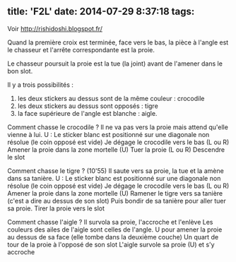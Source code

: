 title: 'F2L'
date: 2014-07-29 8:37:18
tags:
---
 
Voir http://rishidoshi.blogspot.fr/

Quand la première croix est terminée, face vers le bas, la pièce à l'angle est le chasseur et l'arrête correspondante est la proie.

Le chasseur poursuit la proie est la tue (la joint) avant de l'amener dans le bon slot.

Il y a trois possibilités :

1. les deux stickers au dessus sont de la même couleur : crocodile 
2. les deux stickers au dessus sont opposés : tigre
3. la face supérieure de l'angle est blanche : aigle.


Comment chasse le crocodile ?
Il ne va pas vers la proie mais attend qu'elle vienne à lui.
U : Le sticker blanc est positionné sur une diagonale non résolue (le coin opposé est vide)
Je dégage le crocodile vers le bas (L ou R)
Amener la proie dans la zone mortelle (U)
Tuer la proie (L ou R)
Descendre le slot 


Comment chasse le tigre ? (10'55)
Il saute vers sa proie, la tue et la amène dans sa tanière.
U : Le sticker blanc est positionné sur une diagonale non résolue (le coin opposé est vide)
Je dégage le crocodile vers le bas (L ou R)
Amener la proie dans la zone mortelle (U)
Ramener le tigre vers sa tanière (c'est a dire au dessus de son slot)
Puis bondir de sa tanière pour aller tuer sa proie.
Tirer la proie vers le slot

Comment chasse l'aigle ?
Il survola sa proie, l'accroche et l'enlève 
Les couleurs des ailes de l'aigle sont celles de l'angle.
U pour amener la proie au dessus de sa face (elle tombe dans la deuxième couche)
Un quart de tour de la proie à l'opposé de son slot
L'aigle survole sa proie (U) et s'y accroche









